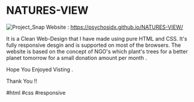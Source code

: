 # NATURES-VIEW

![Project_Snap](https://user-images.githubusercontent.com/63893110/131526878-3977f2b5-4154-47d0-a4d6-c20b88375eaa.png)
Website : https://psychosidx.github.io/NATURES-VIEW/

It is a Clean Web-Design that I have made using pure HTML and CSS.
It's fully responsive desgin and is supported on most of the browsers.
The website is based on the concept of NGO's which plant's trees for a better planet tomorrow for a small donation amount per month .

Hope You Enjoyed Visting .

Thank You !!


#html #css #responsive 
